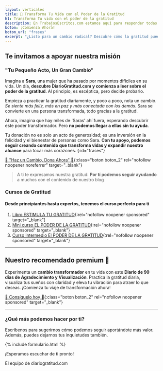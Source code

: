 ```yaml
---
layout: verticales
title: 🎀 Transforma Tu Vida con el Poder de la Gratitud
h1: Transforma Tu vida con el poder de la gratitud
description: En TrabajosEscritos.com estamos aquí para responder todas tus preguntas y brindarte el apoyo que necesitas para realizar tus trabajos escritos con éxito.
boton: ¡Comienza Ahora!
boton_url: "frases"
excerpt: "¿Listo para un cambio radical? Descubre cómo la gratitud puede ser tu superpoder."
---
```

## Te invitamos a apoyar nuestra misión

### "Tu Pequeño Acto, Un Gran Cambio"

Imagina a **Sara**, una mujer que ha pasado por momentos difíciles en su vida. Un día, **descubre DiarioGratitud.com y comienza a leer sobre el poder de la gratitud**. Al principio, es escéptica, pero decide probarlo.

Empieza a practicar la gratitud diariamente, y poco a poco, nota un cambio. *Se siente más feliz, más en paz y más conectada con los demás*. Sara se convierte en una persona transformada, todo gracias a la gratitud.

Ahora, imagina que hay miles de 'Saras' ahí fuera, esperando descubrir este poder transformador. Pero **no podemos llegar a ellas sin tu ayuda**.

Tu donación no es solo un acto de generosidad; es una inversión en la felicidad y el bienestar de personas como Sara. **Con tu apoyo, podemos seguir creando contenido que transforma vidas y expandir nuestro alcance** para tocar más corazones.
{:id="frases"}

[🌟 "Haz un Cambio, Dona Ahora" 🌟](https://www.buymeacoffee.com/julifranco){:class="boton boton_2" rel="nofollow noopener noreferrer" target="_blank"}

>A ti te expresamos nuestra gratitud. **Por tí podemos seguir ayudando** a muchos con el contenido de nuestro blog

### Cursos de Gratitud

#### Desde principiantes hasta expertos, tenemos el curso perfecto para ti

1. [Libro ESTIMULA TU GRATITUD](https://go.hotmart.com/J86509288K){:rel="nofollow noopener sponsored" target="_blank"}
2. [Mini curso EL PODER DE LA GRATITUD](https://go.hotmart.com/E86509322U){:rel="nofollow noopener sponsored" target="_blank"}
3. [Curso intermedio El PODER DE LA GRATITUD](https://go.hotmart.com/E86509352B){:rel="nofollow noopener sponsored" target="_blank"}

----

## Nuestro recomendado premium 🥇

Experimenta un **cambio transformador** en tu vida con este **Diario de 90 días de Agradecimiento y Visualización**. Practica la gratitud diaria, visualiza tus sueños con claridad y eleva tu vibración para atraer lo que deseas. ¡Comienza tu viaje de transformación ahora!

[🌟 Consíguelo hoy 🌟](https://go.hotmart.com/W86509368E){:class="boton boton_2" rel="nofollow noopener sponsored" target="_blank"}

----

### ¿Qué más podemos hacer por ti?

Escríbenos para sugerirnos cómo podemos seguir aportándote más valor. Además, puedes dejarnos tus inquietudes también.

{% include formulario.html %}

¡Esperamos escuchar de ti pronto!

El equipo de diariogratitud.com
